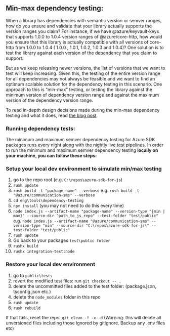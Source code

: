 ## Min-max dependency testing:

When a library has dependencies with semantic version or semver ranges, how do you ensure and validate that your library actually supports the version ranges you claim? For instance, if we have @azure/keyvault-keys that supports 1.0.0 to 1.0.4 version ranges of @azure/core-http, how would you ensure that this library is actually compatible with all versions of core-http from 1.0.0 to 1.0.4 ( 1.0.0 , 1.0.1, 1.0.2, 1.0.3 and 1.0.4)? One solution is to test the library against each version of the dependency that you claim to support.

But as we keep releasing newer versions, the list of versions that we want to test will keep increasing. Given this, the testing of the entire version range for all dependencies may not always be feasible and we want to find an optimum scalable solution for the dependency testing in this scenario. One approach to this is “min-max” testing, or testing the library against the minimum version of dependency version range and against the maximum version of the dependency version range.

To read in-depth design decisions made during the min-max dependency testing and what it does, read [the blog post](https://devblogs.microsoft.com/azure-sdk/testing-semver-dependency-ranges/).

### Running dependency tests:

The minimum and maximum semver dependency testing for Azure SDK packages runs every night along with the nightly live test pipelines.
In order to run the minimum and maximum semver dependency testing **locally on your machine, you can follow these steps:**

### Setup your local dev environment to simulate min/max testing
1. go to the repo root (e.g. `C:\repos\azure-sdk-for-js`)
1. `rush update`
1. `rush build -t "package-name" --verbose`
 	e.g. `rush build -t "@azure/communication-sms" --verbose`
1. `cd eng\tools\dependency-testing`
1. `npm install` (you may not need to do this every time)
1. `node index.js --artifact-name "package-name" --version-type "{min | max}" --source-dir "path_to_js_repo" --test-folder "test/public"`
e.g. `node index.js --artifact-name "@azure/communication-sms" --version-type "min" --source-dir "C:\repos\azure-sdk-for-js\" --test-folder "test/public"`
1. `rush update`
1. Go back to your packages `test\public folder`
1. `rushx build`
1. `rushx integration-test:node`

### Restore your local dev environment
1. go to `public\tests`
1. revert the modified test files: run `git checkout -- .`
1. delete the uncommitted files added to the test folder: (package.json, tsconfig.json etc.)
1. delete the `node_modules` folder in this repo
1. `rush update`
1. `rush rebuild`


If that fails, reset the repo: `git clean -f -x -d` (Warning: this will delete all unversioned files including those ignored by gitignore. Backup any .env files etc)
